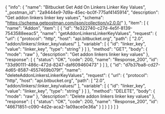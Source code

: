 {
  "info": {
    "name": "Bitbucket Get Add On Linkers Linker Key Values",
    "_postman_id": "2a9444e9-7d9a-45ec-bc0f-775af4145914",
    "description": "Get addon linkers linker key values",
    "schema": "https://schema.getpostman.com/json/collection/v2.0.0/"
  },
  "item": [
    {
      "name": "Addon",
      "item": [
        {
          "id": "fe322740-c27d-4e5f-8139-7543588eeac5",
          "name": "getAddonLinkersLinkerKeyValues",
          "request": {
            "url": {
              "protocol": "http",
              "host": "api.bitbucket.org",
              "path": [
                "2.0",
                "addon/linkers/:linker_key/values/"
              ],
              "variable": [
                {
                  "id": "linker_key",
                  "value": "linker_key",
                  "type": "string"
                }
              ]
            },
            "method": "GET",
            "body": {
              "mode": "raw"
            },
            "description": "Get addon linkers linker key values"
          },
          "response": [
            {
              "status": "OK",
              "code": 200,
              "name": "Response_200",
              "id": "33d90111-486c-472d-8247-daf609460473"
            }
          ]
        },
        {
          "id": "d7b37ba8-cd27-4d65-8587-4557469b079f",
          "name": "deleteAddonLinkersLinkerKeyValues",
          "request": {
            "url": {
              "protocol": "http",
              "host": "api.bitbucket.org",
              "path": [
                "2.0",
                "addon/linkers/:linker_key/values/"
              ],
              "variable": [
                {
                  "id": "linker_key",
                  "value": "linker_key",
                  "type": "string"
                }
              ]
            },
            "method": "DELETE",
            "body": {
              "mode": "raw"
            },
            "description": "Delete addon linkers linker key values"
          },
          "response": [
            {
              "status": "OK",
              "code": 200,
              "name": "Response_200",
              "id": "46671851-c090-4d2e-aca2-1a09ace0e36a"
            }
          ]
        }
      ]
    }
  ]
}